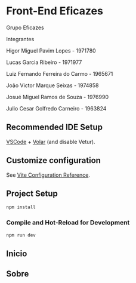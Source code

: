 # Front-End Eficazes

Grupo Eficazes

Integrantes

Higor Miguel Pavim Lopes - 1971780

Lucas Garcia Ribeiro - 1971977

Luiz Fernando Ferreira do Carmo - 1965671

João Victor Marque Seixas - 1974858

Josué Miguel Ramos de Souza - 1976990

Julio Cesar Golfredo Carneiro - 1963824 


## Recommended IDE Setup

[VSCode](https://code.visualstudio.com/) + [Volar](https://marketplace.visualstudio.com/items?itemName=Vue.volar) (and disable Vetur).

## Customize configuration

See [Vite Configuration Reference](https://vitejs.dev/config/).

## Project Setup

```sh
npm install
```

### Compile and Hot-Reload for Development

```sh
npm run dev
```

## Inicio




## Sobre




```



